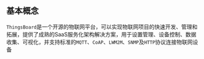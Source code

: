 ## 基本概念

`ThingsBoard`是一个开源的物联网平台，可以实现物联网项目的快速开发、管理和拓展，提供了成熟的SaaS服务化架构解决方案，用于设置管理、设备控制、数据收集、可视化，并支持标准的`MQTT`、`CoAP`、`LWM2M`、`SNMP`及`HTTP`协议连接物联网设备